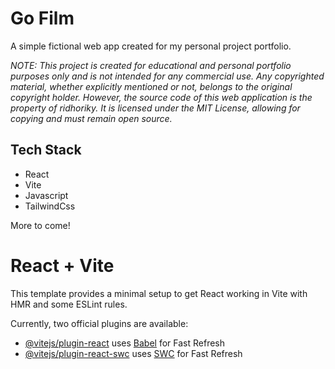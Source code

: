 # Go Film

A simple fictional web app created for my personal project portfolio.

*NOTE: This project is created for educational and personal portfolio purposes only and is not intended for any commercial use. Any copyrighted material, whether explicitly mentioned or not, belongs to the original copyright holder. However, the source code of this web application is the property of ridhoriky. It is licensed under the MIT License, allowing for copying and must remain open source.*

## Tech Stack

- React
- Vite
- Javascript
- TailwindCss

More to come!

# React + Vite

This template provides a minimal setup to get React working in Vite with HMR and some ESLint rules.

Currently, two official plugins are available:

- [@vitejs/plugin-react](https://github.com/vitejs/vite-plugin-react/blob/main/packages/plugin-react/README.md) uses [Babel](https://babeljs.io/) for Fast Refresh
- [@vitejs/plugin-react-swc](https://github.com/vitejs/vite-plugin-react-swc) uses [SWC](https://swc.rs/) for Fast Refresh

